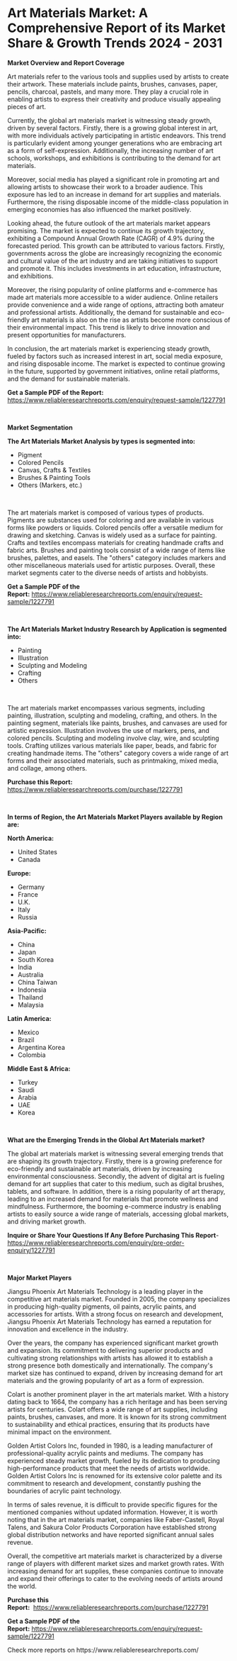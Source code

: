 <p><h1>Art Materials Market: A Comprehensive Report of its Market Share & Growth Trends 2024 - 2031</h1></p><p><strong>Market Overview and Report Coverage</strong></p>
<p><p>Art materials refer to the various tools and supplies used by artists to create their artwork. These materials include paints, brushes, canvases, paper, pencils, charcoal, pastels, and many more. They play a crucial role in enabling artists to express their creativity and produce visually appealing pieces of art.</p><p>Currently, the global art materials market is witnessing steady growth, driven by several factors. Firstly, there is a growing global interest in art, with more individuals actively participating in artistic endeavors. This trend is particularly evident among younger generations who are embracing art as a form of self-expression. Additionally, the increasing number of art schools, workshops, and exhibitions is contributing to the demand for art materials.</p><p>Moreover, social media has played a significant role in promoting art and allowing artists to showcase their work to a broader audience. This exposure has led to an increase in demand for art supplies and materials. Furthermore, the rising disposable income of the middle-class population in emerging economies has also influenced the market positively.</p><p>Looking ahead, the future outlook of the art materials market appears promising. The market is expected to continue its growth trajectory, exhibiting a Compound Annual Growth Rate (CAGR) of 4.9% during the forecasted period. This growth can be attributed to various factors. Firstly, governments across the globe are increasingly recognizing the economic and cultural value of the art industry and are taking initiatives to support and promote it. This includes investments in art education, infrastructure, and exhibitions.</p><p>Moreover, the rising popularity of online platforms and e-commerce has made art materials more accessible to a wider audience. Online retailers provide convenience and a wide range of options, attracting both amateur and professional artists. Additionally, the demand for sustainable and eco-friendly art materials is also on the rise as artists become more conscious of their environmental impact. This trend is likely to drive innovation and present opportunities for manufacturers.</p><p>In conclusion, the art materials market is experiencing steady growth, fueled by factors such as increased interest in art, social media exposure, and rising disposable income. The market is expected to continue growing in the future, supported by government initiatives, online retail platforms, and the demand for sustainable materials.</p></p>
<p><strong>Get a Sample PDF of the Report:</strong> <a href="https://www.reliableresearchreports.com/enquiry/request-sample/1227791">https://www.reliableresearchreports.com/enquiry/request-sample/1227791</a></p>
<p>&nbsp;</p>
<p><strong>Market Segmentation</strong></p>
<p><strong>The Art Materials Market Analysis by types is segmented into:</strong></p>
<p><ul><li>Pigment</li><li>Colored Pencils</li><li>Canvas, Crafts & Textiles</li><li>Brushes & Painting Tools</li><li>Others (Markers, etc.)</li></ul></p>
<p>&nbsp;</p>
<p><p>The art materials market is composed of various types of products. Pigments are substances used for coloring and are available in various forms like powders or liquids. Colored pencils offer a versatile medium for drawing and sketching. Canvas is widely used as a surface for painting. Crafts and textiles encompass materials for creating handmade crafts and fabric arts. Brushes and painting tools consist of a wide range of items like brushes, palettes, and easels. The "others" category includes markers and other miscellaneous materials used for artistic purposes. Overall, these market segments cater to the diverse needs of artists and hobbyists.</p></p>
<p><strong>Get a Sample PDF of the Report:</strong>&nbsp;<a href="https://www.reliableresearchreports.com/enquiry/request-sample/1227791">https://www.reliableresearchreports.com/enquiry/request-sample/1227791</a></p>
<p>&nbsp;</p>
<p><strong>The Art Materials Market Industry Research by Application is segmented into:</strong></p>
<p><ul><li>Painting</li><li>Illustration</li><li>Sculpting and Modeling</li><li>Crafting</li><li>Others</li></ul></p>
<p>&nbsp;</p>
<p><p>The art materials market encompasses various segments, including painting, illustration, sculpting and modeling, crafting, and others. In the painting segment, materials like paints, brushes, and canvases are used for artistic expression. Illustration involves the use of markers, pens, and colored pencils. Sculpting and modeling involve clay, wire, and sculpting tools. Crafting utilizes various materials like paper, beads, and fabric for creating handmade items. The "others" category covers a wide range of art forms and their associated materials, such as printmaking, mixed media, and collage, among others.</p></p>
<p><strong>Purchase this Report:</strong>&nbsp; <a href="https://www.reliableresearchreports.com/purchase/1227791">https://www.reliableresearchreports.com/purchase/1227791</a></p>
<p>&nbsp;</p>
<p><strong>In terms of Region, the Art Materials Market Players available by Region are:</strong></p>
<p>
    <p> <strong> North America: </strong>
        <ul>
            <li>United States</li>
            <li>Canada</li>
        </ul>
        </p> 
    <p> <strong> Europe: </strong>
        <ul>
            <li>Germany</li>
            <li>France</li>
            <li>U.K.</li>
            <li>Italy</li>
            <li>Russia</li>
        </ul>
        </p> 
    <p> <strong> Asia-Pacific: </strong>
        <ul>
            <li>China</li>
            <li>Japan</li>
            <li>South Korea</li>
            <li>India</li>
            <li>Australia</li>
            <li>China Taiwan</li>
            <li>Indonesia</li>
            <li>Thailand</li>
            <li>Malaysia</li>
        </ul>
        </p> 
    <p> <strong> Latin America: </strong>
        <ul>
            <li>Mexico</li>
            <li>Brazil</li>
            <li>Argentina Korea</li>
            <li>Colombia</li>
        </ul>
        </p> 
    <p> <strong> Middle East & Africa: </strong>
        <ul>
            <li>Turkey</li>
            <li>Saudi</li>
            <li>Arabia</li>
            <li>UAE</li>
            <li>Korea</li>
        </ul>
    </p>
    </p>
<p>&nbsp;</p>
<p><strong>What are the Emerging Trends in the Global Art Materials market?</strong></p>
<p><p>The global art materials market is witnessing several emerging trends that are shaping its growth trajectory. Firstly, there is a growing preference for eco-friendly and sustainable art materials, driven by increasing environmental consciousness. Secondly, the advent of digital art is fueling demand for art supplies that cater to this medium, such as digital brushes, tablets, and software. In addition, there is a rising popularity of art therapy, leading to an increased demand for materials that promote wellness and mindfulness. Furthermore, the booming e-commerce industry is enabling artists to easily source a wide range of materials, accessing global markets, and driving market growth.</p></p>
<p><strong>Inquire or Share Your Questions If Any Before Purchasing This Report</strong>- <a href="https://www.reliableresearchreports.com/enquiry/pre-order-enquiry/1227791">https://www.reliableresearchreports.com/enquiry/pre-order-enquiry/1227791</a></p>
<p>&nbsp;</p>
<p><strong>Major Market Players</strong></p>
<p><p>Jiangsu Phoenix Art Materials Technology is a leading player in the competitive art materials market. Founded in 2005, the company specializes in producing high-quality pigments, oil paints, acrylic paints, and accessories for artists. With a strong focus on research and development, Jiangsu Phoenix Art Materials Technology has earned a reputation for innovation and excellence in the industry.</p><p>Over the years, the company has experienced significant market growth and expansion. Its commitment to delivering superior products and cultivating strong relationships with artists has allowed it to establish a strong presence both domestically and internationally. The company's market size has continued to expand, driven by increasing demand for art materials and the growing popularity of art as a form of expression.</p><p>Colart is another prominent player in the art materials market. With a history dating back to 1664, the company has a rich heritage and has been serving artists for centuries. Colart offers a wide range of art supplies, including paints, brushes, canvases, and more. It is known for its strong commitment to sustainability and ethical practices, ensuring that its products have minimal impact on the environment.</p><p>Golden Artist Colors Inc, founded in 1980, is a leading manufacturer of professional-quality acrylic paints and mediums. The company has experienced steady market growth, fueled by its dedication to producing high-performance products that meet the needs of artists worldwide. Golden Artist Colors Inc is renowned for its extensive color palette and its commitment to research and development, constantly pushing the boundaries of acrylic paint technology.</p><p>In terms of sales revenue, it is difficult to provide specific figures for the mentioned companies without updated information. However, it is worth noting that in the art materials market, companies like Faber-Castell, Royal Talens, and Sakura Color Products Corporation have established strong global distribution networks and have reported significant annual sales revenue.</p><p>Overall, the competitive art materials market is characterized by a diverse range of players with different market sizes and market growth rates. With increasing demand for art supplies, these companies continue to innovate and expand their offerings to cater to the evolving needs of artists around the world.</p></p>
<p><strong>Purchase this Report:</strong>&nbsp;&nbsp;<a href="https://www.reliableresearchreports.com/purchase/1227791">https://www.reliableresearchreports.com/purchase/1227791</a></p>
<p></p>
<p><strong>Get a Sample PDF of the Report:</strong>&nbsp;<a href="https://www.reliableresearchreports.com/enquiry/request-sample/1227791">https://www.reliableresearchreports.com/enquiry/request-sample/1227791</a></p>
<p>Check more reports on https://www.reliableresearchreports.com/</p>
